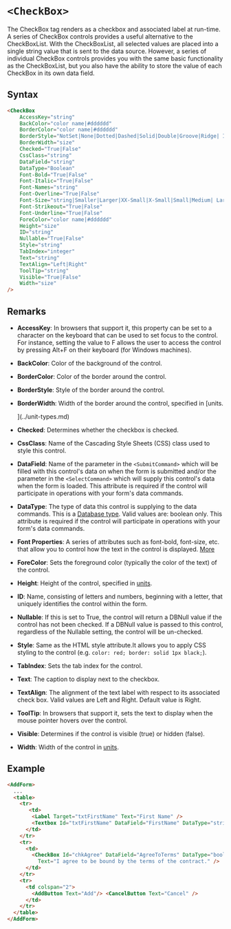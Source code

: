 # `<CheckBox>`

The CheckBox tag renders as a checkbox and associated label at run-time. A series of CheckBox controls provides a useful alternative to the CheckBoxList. With the CheckBoxList, all selected values are placed into a single string value that is sent to the data source. However, a series of individual CheckBox controls provides you with the same basic functionality as the CheckBoxList, but you also have the ability to store the value of each CheckBox in its own data field.

## Syntax
```html
<CheckBox 
    AccessKey="string" 
    BackColor="color name|#dddddd" 
    BorderColor="color name|#dddddd" 
    BorderStyle="NotSet|None|Dotted|Dashed|Solid|Double|Groove|Ridge| Inset|Outset" 
    BorderWidth="size" 
    Checked="True|False"
    CssClass="string" 
    DataField="string" 
    DataType="Boolean" 
    Font-Bold="True|False" 
    Font-Italic="True|False" 
    Font-Names="string" 
    Font-Overline="True|False" 
    Font-Size="string|Smaller|Larger|XX-Small|X-Small|Small|Medium| Large|X-Large|XX-Large" 
    Font-Strikeout="True|False" 
    Font-Underline="True|False" 
    ForeColor="color name|#dddddd" 
    Height="size" 
    ID="string" 
    Nullable="True|False" 
    Style="string" 
    TabIndex="integer"
    Text="string"
    TextAlign="Left|Right" 
    ToolTip="string" 
    Visible="True|False" 
    Width="size"
/>
```


## Remarks

*   **AccessKey**: In browsers that support it, this property can be set to a character on the keyboard that can be used to set focus to the control. For instance, setting the value to F allows the user to access the control by pressing Alt+F on their keyboard (for Windows machines).  

*   **BackColor**: Color of the background of the control.  

*   **BorderColor**: Color of the border around the control.  

*   **BorderStyle**: Style of the border around the control.  

*   **BorderWidth**: Width of the border around the control, specified in [units.  

    ](../unit-types.md)
*   **Checked**: Determines whether the checkbox is checked.  

*   **CssClass**: Name of the Cascading Style Sheets (CSS) class used to style this control.  

*   **DataField**: Name of the parameter in the `<SubmitCommand>` which will be filled with this control's data on when the form is submitted and/or the parameter in the `<SelectCommand>` which will supply this control's data when the form is loaded. This attribute is required if the control will participate in operations with your form's data commands.  

*   **DataType**: The type of data this control is supplying to the data commands. This is a [Database type](../data-types.md). Valid values are: boolean only. This attribute is required if the control will participate in operations with your form's data commands.  

*   **Font Properties**: A series of attributes such as font-bold, font-size, etc. that allow you to control how the text in the control is displayed. [More](../font-properties.md)
*   **ForeColor**: Sets the foreground color (typically the color of the text) of the control.  

*   **Height**: Height of the control, specified in [units](../unit-types.md).  

*   **ID**: Name, consisting of letters and numbers, beginning with a letter, that uniquely identifies the control within the form.  

*   **Nullable**: If this is set to True, the control will return a DBNull value if the control has not been checked. If a DBNull value is passed to this control, regardless of the Nullable setting, the control will be un-checked.  

*   **Style**: Same as the HTML style attribute.It allows you to apply CSS styling to the control (e.g. `color: red; border: solid 1px black;`).  

*   **TabIndex**: Sets the tab index for the control.  

*   **Text**: The caption to display next to the checkbox.  

*   **TextAlign**: The alignment of the text label with respect to its associated check box. Valid values are Left and Right. Default value is Right.  

*   **ToolTip**: In browsers that support it, sets the text to display when the mouse pointer hovers over the control.  

*   **Visible**: Determines if the control is visible (true) or hidden (false).  

*   **Width**: Width of the control in [units](../unit-types.md).  

## Example
```html {12}
<AddForm> 
  ... 
  <table> 
    <tr> 
       <td> 
        <Label Target="txtFirstName" Text="First Name" /> 
        <Textbox Id="txtFirstName" DataField="FirstName" DataType="string" /> 
      </td> 
    </tr> 
    <tr> 
      <td>
        <CheckBox Id="chkAgree" DataField="AgreeToTerms" DataType="boolean" 
          Text="I agree to be bound by the terms of the contract." />  
      </td> 
    </tr> 
    <tr> 
      <td colspan="2"> 
        <AddButton Text="Add"/> <CancelButton Text="Cancel" /> 
      </td> 
    </tr> 
  </table> 
</AddForm>
```
